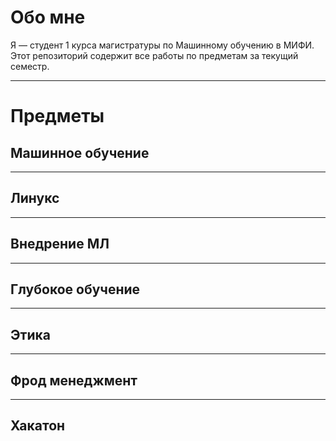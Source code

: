 # Обо мне
Я — студент 1 курса магистратуры по Машинному обучению в МИФИ.  
Этот репозиторий содержит все работы по предметам за текущий семестр.

---

# Предметы

## Машинное обучение
 

---

## Линукс
  

---

## Внедрение МЛ
 

---

## Глубокое обучение
  

---

## Этика


---

## Фрод менеджмент

---

## Хакатон

